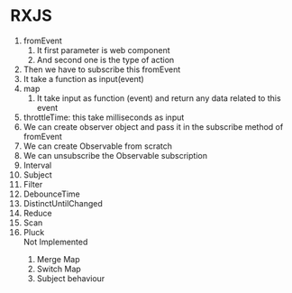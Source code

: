 <h1>RXJS</h1>
<ol>
    <li>fromEvent
        <ol>
            <li>It first parameter is web component</li>
            <li>And second one is the type of action</li>
        </ol>
    </li>
    <li>Then we have to subscribe this fromEvent</li>
    <li>It take a function as input(event)</li>
    <li>map
        <ol>
            <li>It take input as function (event) and return any data related to this event</li>
        </ol>
    </li>
    <li>throttleTime: this take milliseconds as input</li>
    <li>We can create observer object and pass it in the subscribe method of fromEvent</li>
    <li>We can create Observable from scratch</li>
    <li>We can unsubscribe the Observable subscription</li>
    <li>Interval</li>
    <li>Subject</li>
    <li>Filter</li>
    <li>DebounceTime</li>
    <li>DistinctUntilChanged</li>
    <li>Reduce</li>
    <li>Scan</li>
    <li>Pluck</li>
    Not Implemented
    <ol>
        <li>Merge Map</li>
        <li>Switch Map</li>
        <li>Subject behaviour</li>
    </ol>
</ol>
